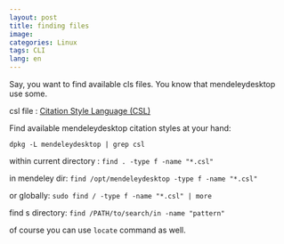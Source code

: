 ```yaml
---
layout: post
title: finding files 
image: 
categories: Linux 
tags: CLI
lang: en
---
```

Say, you want to find available cls files. You know that mendeleydesktop use some.

csl file
: [Citation Style Language (CSL)](http://citationstyles.org/)

Find available mendeleydesktop citation styles at your hand:

`dpkg -L mendeleydesktop | grep csl`

within current directory : `find . -type f -name "*.csl"`

in mendeley dir: `find /opt/mendeleydesktop -type f -name "*.csl"`

or globally: `sudo find / -type f -name "*.csl" | more`

find s directory: `find /PATH/to/search/in -name "pattern"`

of course you can use `locate` command as well.

